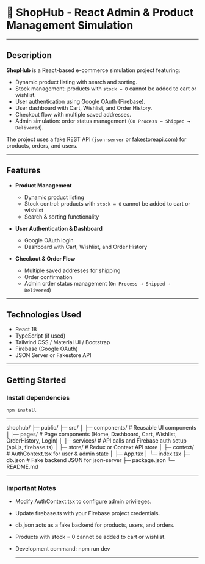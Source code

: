 # 🛒 ShopHub - React Admin & Product Management Simulation

---

## Description
**ShopHub** is a React-based e-commerce simulation project featuring:

- Dynamic product listing with search and sorting.  
- Stock management: products with `stock = 0` cannot be added to cart or wishlist.  
- User authentication using Google OAuth (Firebase).  
- User dashboard with Cart, Wishlist, and Order History.  
- Checkout flow with multiple saved addresses.  
- Admin simulation: order status management (`On Process → Shipped → Delivered`).  

The project uses a fake REST API (`json-server` or [fakestoreapi.com](https://fakestoreapi.com)) for products, orders, and users.

---

## Features

* **Product Management**
  - Dynamic product listing
  - Stock control: products with `stock = 0` cannot be added to cart or wishlist
  - Search & sorting functionality

* **User Authentication & Dashboard**
  - Google OAuth login
  - Dashboard with Cart, Wishlist, and Order History

* **Checkout & Order Flow**
  - Multiple saved addresses for shipping
  - Order confirmation
  - Admin order status management (`On Process → Shipped → Delivered`)

---

## Technologies Used

- React 18
- TypeScript (if used)
- Tailwind CSS / Material UI / Bootstrap
- Firebase (Google OAuth)
- JSON Server or Fakestore API

---

## Getting Started

### Install dependencies
```bash
npm install
```
---
shophub/
├─ public/
├─ src/
│  ├─ components/       # Reusable UI components
│  ├─ pages/            # Page components (Home, Dashboard, Cart, Wishlist, OrderHistory, Login)
│  ├─ services/         # API calls and Firebase auth setup (api.js, firebase.ts)
│  ├─ store/            # Redux or Context API store
│  ├─ context/          # AuthContext.tsx for user & admin state
│  ├─ App.tsx
│  └─ index.tsx
├─ db.json              # Fake backend JSON for json-server
├─ package.json
└─ README.md

---

### Important Notes


- Modify AuthContext.tsx to configure admin privileges.

- Update firebase.ts with your Firebase project credentials.

- db.json acts as a fake backend for products, users, and orders.

- Products with stock = 0 cannot be added to cart or wishlist.

- Development command: npm run dev

  ---
 
